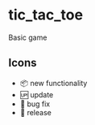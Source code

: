 # tic_tac_toe

Basic game

## Icons

- :package: new functionality
- :up: update
- :bug: bug fix
- :checkered_flag: release